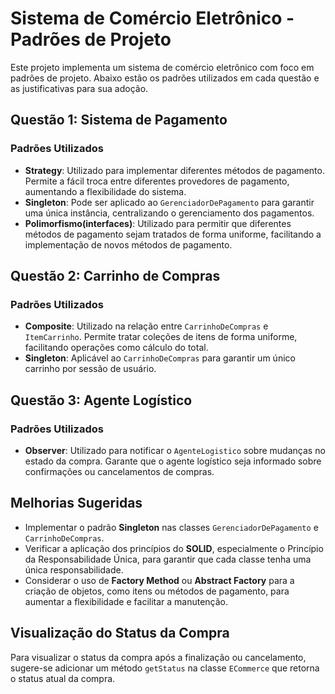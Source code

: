 # Sistema de Comércio Eletrônico - Padrões de Projeto

Este projeto implementa um sistema de comércio eletrônico com foco em padrões de projeto. Abaixo estão os padrões utilizados em cada questão e as justificativas para sua adoção.

## Questão 1: Sistema de Pagamento

### Padrões Utilizados
- **Strategy**: Utilizado para implementar diferentes métodos de pagamento. Permite a fácil troca entre diferentes provedores de pagamento, aumentando a flexibilidade do sistema.
- **Singleton**: Pode ser aplicado ao `GerenciadorDePagamento` para garantir uma única instância, centralizando o gerenciamento dos pagamentos.
- **Polimorfismo(interfaces)**: Utilizado para permitir que diferentes métodos de pagamento sejam tratados de forma uniforme, facilitando a implementação de novos métodos de pagamento.
## Questão 2: Carrinho de Compras

### Padrões Utilizados
- **Composite**: Utilizado na relação entre `CarrinhoDeCompras` e `ItemCarrinho`. Permite tratar coleções de itens de forma uniforme, facilitando operações como cálculo do total.
- **Singleton**: Aplicável ao `CarrinhoDeCompras` para garantir um único carrinho por sessão de usuário.
## Questão 3: Agente Logístico

### Padrões Utilizados
- **Observer**: Utilizado para notificar o `AgenteLogistico` sobre mudanças no estado da compra. Garante que o agente logístico seja informado sobre confirmações ou cancelamentos de compras.

## Melhorias Sugeridas
- Implementar o padrão **Singleton** nas classes `GerenciadorDePagamento` e `CarrinhoDeCompras`.
- Verificar a aplicação dos princípios do **SOLID**, especialmente o Princípio da Responsabilidade Única, para garantir que cada classe tenha uma única responsabilidade.
- Considerar o uso de **Factory Method** ou **Abstract Factory** para a criação de objetos, como itens ou métodos de pagamento, para aumentar a flexibilidade e facilitar a manutenção.

## Visualização do Status da Compra
Para visualizar o status da compra após a finalização ou cancelamento, sugere-se adicionar um método `getStatus` na classe `ECommerce` que retorna o status atual da compra.
